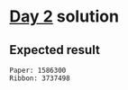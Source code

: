 # [Day 2](https://adventofcode.com/2015/day/2) solution

## Expected result

```
Paper: 1586300
Ribbon: 3737498
```